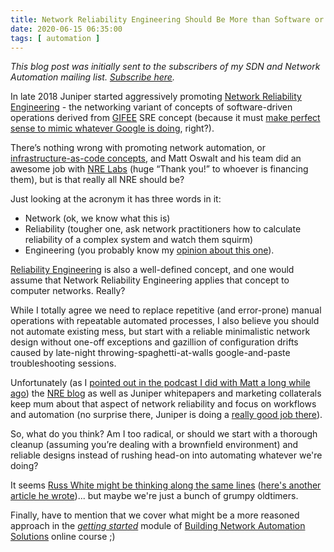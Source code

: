 ```yaml
---
title: Network Reliability Engineering Should Be More than Software or Automation
date: 2020-06-15 06:35:00
tags: [ automation ]
---
```

*This blog post was initially sent to the subscribers of my SDN and Network Automation mailing list. [Subscribe here](http://www.ipspace.net/Subscribe/Five_SDN_Tips).*

In late 2018 Juniper started aggressively promoting [Network Reliability Engineering](https://www.juniper.net/uk/en/products-services/what-is/nre/) - the networking variant of concepts of software-driven operations derived from [GIFEE](https://github.com/GIFEE/GIFEE) SRE concept (because it must [make perfect sense to mimic whatever Google is doing](https://blog.ipspace.net/2016/03/you-want-your-network-to-be-like.html), right?).

There’s nothing wrong with promoting network automation, or [infrastructure-as-code concepts](https://blog.ipspace.net/2018/09/network-infrastructure-as-code-is.html), and Matt Oswalt and his team did an awesome job with [NRE Labs](https://blog.ipspace.net/2018/09/network-infrastructure-as-code-is.html) (huge “Thank you!” to whoever is financing them), but is that really all NRE should be?
<!--more-->
Just looking at the acronym it has three words in it:

* Network (ok, we know what this is)
* Reliability (tougher one, ask network practitioners how to calculate reliability of a complex system and watch them squirm)
* Engineering (you probably know my [opinion about this one](https://blog.ipspace.net/2018/01/how-to-become-better-networking-engineer.html)).

[Reliability Engineering](https://en.wikipedia.org/wiki/Reliability_engineering) is also a well-defined concept, and one would assume that Network Reliability Engineering applies that concept to computer networks. Really?

While I totally agree we need to replace repetitive (and error-prone) manual operations with repeatable automated processes, I also believe you should not automate existing mess, but start with a reliable minimalistic network design without one-off exceptions and gazillion of configuration drifts caused by late-night throwing-spaghetti-at-walls google-and-paste troubleshooting sessions.

Unfortunately (as I [pointed out in the podcast I did with Matt a long while ago](https://blog.ipspace.net/2019/01/network-reliability-engineering-on.html)) the [NRE blog](https://networkreliability.engineering/post/) as well as Juniper whitepapers and marketing collaterals keep mum about that aspect of network reliability and focus on workflows and automation  (no surprise there, Juniper is doing a [really good job there](https://blog.ipspace.net/2016/10/network-automation-rfp-requirements.html)).

So, what do you think? Am I too radical, or should we start with a thorough cleanup (assuming you’re dealing with a brownfield environment) and reliable designs instead of rushing head-on into automating whatever we're doing?

It seems [Russ White might be thinking along the same lines](https://blog.apnic.net/2019/10/02/opinion-autonomic-automated-and-reality/) ([here's another article he wrote](https://rule11.tech/is-it-planning-or-just-plain-engineering/))...
but maybe we're just a bunch of grumpy oldtimers.

Finally, have to mention that we cover what might be a more reasoned approach in the [*getting started*](https://my.ipspace.net/bin/list?id=NetAutSol&module=1) module of [Building Network Automation Solutions](https://www.ipspace.net/Building_Network_Automation_Solutions) online course ;)